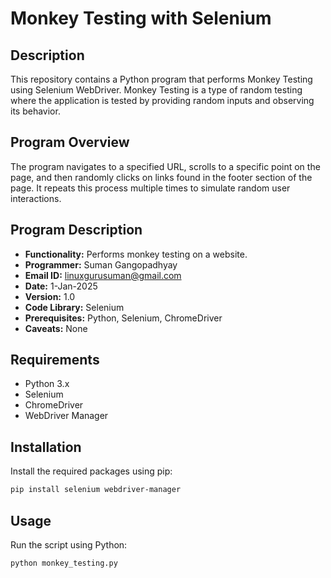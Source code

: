 # Monkey Testing with Selenium

## Description

This repository contains a Python program that performs Monkey Testing using Selenium WebDriver. Monkey Testing is a type of random testing where the application is tested by providing random inputs and observing its behavior.

## Program Overview

The program navigates to a specified URL, scrolls to a specific point on the page, and then randomly clicks on links found in the footer section of the page. It repeats this process multiple times to simulate random user interactions.


## Program Description

* **Functionality:** Performs monkey testing on a website.
* **Programmer:** Suman Gangopadhyay
* **Email ID:** linuxgurusuman@gmail.com
* **Date:** 1-Jan-2025
* **Version:** 1.0
* **Code Library:** Selenium
* **Prerequisites:** Python, Selenium, ChromeDriver
* **Caveats:** None


## Requirements
- Python 3.x
- Selenium
- ChromeDriver
- WebDriver Manager

## Installation

Install the required packages using pip:

```bash
pip install selenium webdriver-manager
```

## Usage

Run the script using Python:

```bash
python monkey_testing.py
```
